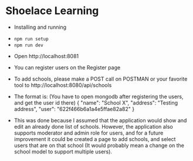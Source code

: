 # Shoelace Learning

- Installing and running

* ```npm run setup```
* ```npm run dev```

- Open http://localhost:8081

* You can register users on the Register page

* To add schools, please make a POST call on POSTMAN or your favorite tool to
http://localhost:8080/api/schools

* The format is: (You have to open mongodb after registering the users, and get the user id there)
{
    "name": "School X",
    "address": "Testing address",
    "user": "622f466b6a1a4e5ffae82a82"
}

* This was done because I assumed that the application would show and edit an already done list of schools. However, the application also supports moderator and admin role for users, and for a future improvement it could be created a page to add schools, and select users that are on that school (It would probably mean a change on the school model to support multiple users).